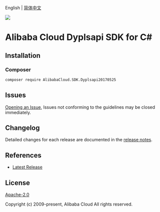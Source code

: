 English | [简体中文](README-CN.md)

![](https://aliyunsdk-pages.alicdn.com/icons/AlibabaCloud.svg)

# Alibaba Cloud Dyplsapi SDK for C#

## Installation

### Composer

```bash
composer require AlibabaCloud.SDK.Dyplsapi20170525
```

## Issues

[Opening an Issue](https://github.com/aliyun/alibabacloud-csharp-sdk/issues/new), Issues not conforming to the guidelines may be closed immediately.

## Changelog

Detailed changes for each release are documented in the [release notes](./ChangeLog.md).

## References

* [Latest Release](https://github.com/aliyun/alibabacloud-csharp-sdk/)

## License

[Apache-2.0](http://www.apache.org/licenses/LICENSE-2.0)

Copyright (c) 2009-present, Alibaba Cloud All rights reserved.
